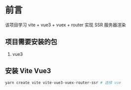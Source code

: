 # 前言

该项目学习 vite + vue3 + vuex + router 实现 SSR 服务器渲染 

## 项目需要安装的包

1. vue3

## 安装 Vite Vue3

```bash
yarn create vite vite-vue3-vuex-router-ssr # 选择 vue
```


